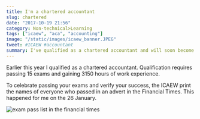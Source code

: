 ```yaml
---
title: I'm a chartered accountant
slug: chartered
date: "2017-10-19 21:56"
category: Non-technical>Learning
tags: ["icaew", "aca", "accounting"]
image: "/static/images/icaew_banner.JPEG"
tweet: #ICAEW #accountant
summary: I've qualified as a chartered accountant and will soon become a member of the Institute of Chartered Accountants in England and Wales.
---
```


Earlier this year I qualified as a chartered accountant. Qualification requires
passing 15 exams and gaining 3150 hours of work experience.

To celebrate passing your exams and verify your success, the ICAEW print the
names of everyone who passed in an advert in the Financial Times. This happened
for me on the 26 January.

![exam pass list in the financial times](/static/images/exam_pass_list.jpg)
